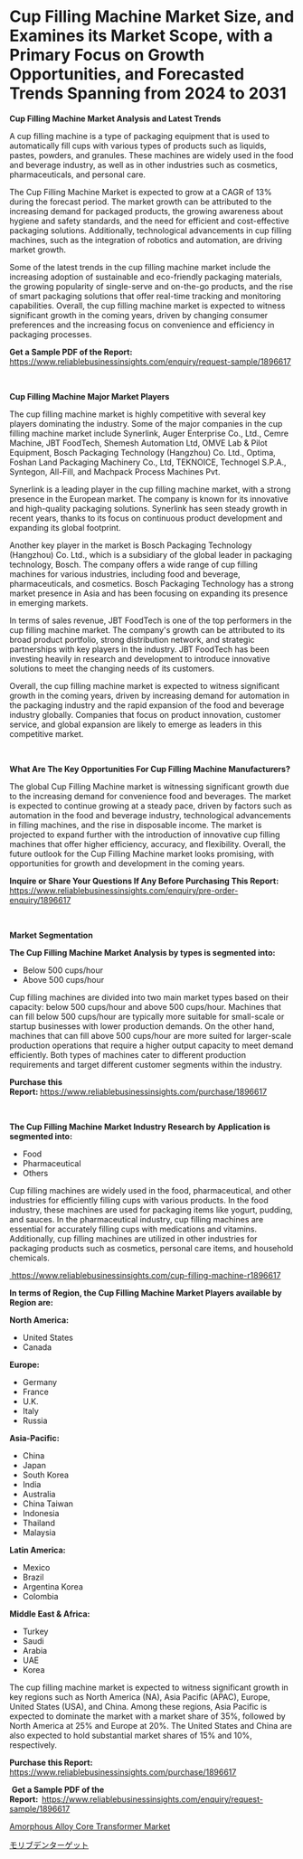 <p><h1>Cup Filling Machine Market Size, and Examines its Market Scope, with a Primary Focus on Growth Opportunities, and Forecasted Trends Spanning from 2024 to 2031</h1></p><p><strong>Cup Filling Machine Market Analysis and Latest Trends</strong></p>
<p><p>A cup filling machine is a type of packaging equipment that is used to automatically fill cups with various types of products such as liquids, pastes, powders, and granules. These machines are widely used in the food and beverage industry, as well as in other industries such as cosmetics, pharmaceuticals, and personal care.</p><p>The Cup Filling Machine Market is expected to grow at a CAGR of 13% during the forecast period. The market growth can be attributed to the increasing demand for packaged products, the growing awareness about hygiene and safety standards, and the need for efficient and cost-effective packaging solutions. Additionally, technological advancements in cup filling machines, such as the integration of robotics and automation, are driving market growth.</p><p>Some of the latest trends in the cup filling machine market include the increasing adoption of sustainable and eco-friendly packaging materials, the growing popularity of single-serve and on-the-go products, and the rise of smart packaging solutions that offer real-time tracking and monitoring capabilities. Overall, the cup filling machine market is expected to witness significant growth in the coming years, driven by changing consumer preferences and the increasing focus on convenience and efficiency in packaging processes.</p></p>
<p><strong>Get a Sample PDF of the Report:&nbsp;</strong> <a href="https://www.reliablebusinessinsights.com/enquiry/request-sample/1896617">https://www.reliablebusinessinsights.com/enquiry/request-sample/1896617</a></p>
<p>&nbsp;</p>
<p><strong>Cup Filling Machine Major Market Players</strong></p>
<p><p>The cup filling machine market is highly competitive with several key players dominating the industry. Some of the major companies in the cup filling machine market include Synerlink, Auger Enterprise Co., Ltd., Cemre Machine, JBT FoodTech, Shemesh Automation Ltd, OMVE Lab & Pilot Equipment, Bosch Packaging Technology (Hangzhou) Co. Ltd., Optima, Foshan Land Packaging Machinery Co., Ltd, TEKNOICE, Technogel S.P.A., Syntegon, All-Fill, and Machpack Process Machines Pvt.</p><p>Synerlink is a leading player in the cup filling machine market, with a strong presence in the European market. The company is known for its innovative and high-quality packaging solutions. Synerlink has seen steady growth in recent years, thanks to its focus on continuous product development and expanding its global footprint.</p><p>Another key player in the market is Bosch Packaging Technology (Hangzhou) Co. Ltd., which is a subsidiary of the global leader in packaging technology, Bosch. The company offers a wide range of cup filling machines for various industries, including food and beverage, pharmaceuticals, and cosmetics. Bosch Packaging Technology has a strong market presence in Asia and has been focusing on expanding its presence in emerging markets.</p><p>In terms of sales revenue, JBT FoodTech is one of the top performers in the cup filling machine market. The company's growth can be attributed to its broad product portfolio, strong distribution network, and strategic partnerships with key players in the industry. JBT FoodTech has been investing heavily in research and development to introduce innovative solutions to meet the changing needs of its customers.</p><p>Overall, the cup filling machine market is expected to witness significant growth in the coming years, driven by increasing demand for automation in the packaging industry and the rapid expansion of the food and beverage industry globally. Companies that focus on product innovation, customer service, and global expansion are likely to emerge as leaders in this competitive market.</p></p>
<p>&nbsp;</p>
<p><strong>What Are The Key Opportunities For Cup Filling Machine Manufacturers?</strong></p>
<p><p>The global Cup Filling Machine market is witnessing significant growth due to the increasing demand for convenience food and beverages. The market is expected to continue growing at a steady pace, driven by factors such as automation in the food and beverage industry, technological advancements in filling machines, and the rise in disposable income. The market is projected to expand further with the introduction of innovative cup filling machines that offer higher efficiency, accuracy, and flexibility. Overall, the future outlook for the Cup Filling Machine market looks promising, with opportunities for growth and development in the coming years.</p></p>
<p><strong>Inquire or Share Your Questions If Any Before Purchasing This Report:</strong> <a href="https://www.reliablebusinessinsights.com/enquiry/pre-order-enquiry/1896617">https://www.reliablebusinessinsights.com/enquiry/pre-order-enquiry/1896617</a></p>
<p>&nbsp;</p>
<p><strong>Market Segmentation</strong></p>
<p><strong>The Cup Filling Machine Market Analysis by types is segmented into:</strong></p>
<p><ul><li>Below 500 cups/hour</li><li>Above 500 cups/hour</li></ul></p>
<p><p>Cup filling machines are divided into two main market types based on their capacity: below 500 cups/hour and above 500 cups/hour. Machines that can fill below 500 cups/hour are typically more suitable for small-scale or startup businesses with lower production demands. On the other hand, machines that can fill above 500 cups/hour are more suited for larger-scale production operations that require a higher output capacity to meet demand efficiently. Both types of machines cater to different production requirements and target different customer segments within the industry.</p></p>
<p><strong>Purchase this Report:&nbsp;</strong><a href="https://www.reliablebusinessinsights.com/purchase/1896617">https://www.reliablebusinessinsights.com/purchase/1896617</a></p>
<p>&nbsp;</p>
<p><strong>The Cup Filling Machine Market Industry Research by Application is segmented into:</strong></p>
<p><ul><li>Food</li><li>Pharmaceutical</li><li>Others</li></ul></p>
<p><p>Cup filling machines are widely used in the food, pharmaceutical, and other industries for efficiently filling cups with various products. In the food industry, these machines are used for packaging items like yogurt, pudding, and sauces. In the pharmaceutical industry, cup filling machines are essential for accurately filling cups with medications and vitamins. Additionally, cup filling machines are utilized in other industries for packaging products such as cosmetics, personal care items, and household chemicals.</p></p>
<p><a href="https://www.reliablebusinessinsights.com/cup-filling-machine-r1896617">&nbsp;https://www.reliablebusinessinsights.com/cup-filling-machine-r1896617</a></p>
<p><strong>In terms of Region, the Cup Filling Machine Market Players available by Region are:</strong></p>
<p>
    <p> <strong> North America: </strong>
        <ul>
            <li>United States</li>
            <li>Canada</li>
        </ul>
        </p> 
    <p> <strong> Europe: </strong>
        <ul>
            <li>Germany</li>
            <li>France</li>
            <li>U.K.</li>
            <li>Italy</li>
            <li>Russia</li>
        </ul>
        </p> 
    <p> <strong> Asia-Pacific: </strong>
        <ul>
            <li>China</li>
            <li>Japan</li>
            <li>South Korea</li>
            <li>India</li>
            <li>Australia</li>
            <li>China Taiwan</li>
            <li>Indonesia</li>
            <li>Thailand</li>
            <li>Malaysia</li>
        </ul>
        </p> 
    <p> <strong> Latin America: </strong>
        <ul>
            <li>Mexico</li>
            <li>Brazil</li>
            <li>Argentina Korea</li>
            <li>Colombia</li>
        </ul>
        </p> 
    <p> <strong> Middle East & Africa: </strong>
        <ul>
            <li>Turkey</li>
            <li>Saudi</li>
            <li>Arabia</li>
            <li>UAE</li>
            <li>Korea</li>
        </ul>
    </p>
    </p>
<p><p>The cup filling machine market is expected to witness significant growth in key regions such as North America (NA), Asia Pacific (APAC), Europe, United States (USA), and China. Among these regions, Asia Pacific is expected to dominate the market with a market share of 35%, followed by North America at 25% and Europe at 20%. The United States and China are also expected to hold substantial market shares of 15% and 10%, respectively.</p></p>
<p><strong>Purchase this Report: </strong><a href="https://www.reliablebusinessinsights.com/purchase/1896617">https://www.reliablebusinessinsights.com/purchase/1896617</a></p>
<p>&nbsp;<strong>Get a Sample PDF of the Report:&nbsp;&nbsp;</strong><a href="https://www.reliablebusinessinsights.com/enquiry/request-sample/1896617">https://www.reliablebusinessinsights.com/enquiry/request-sample/1896617</a></p>
<p><strong></strong></p>
<p><p><a href="https://github.com/claudianurdin/Market-Research-Report-List-1/blob/main/amorphous-alloy-core-transformer-market.md">Amorphous Alloy Core Transformer Market</a></p><p><a href="https://github.com/tanyaali3/Market-Research-Report-List-2/blob/main/978270135921.md">モリブデンターゲット</a></p></p>